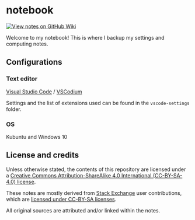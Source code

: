 # notebook

[![View notes on GitHub Wiki](https://img.shields.io/badge/-View%20on%20GitHub%20Wiki-seagreen?style=for-the-badge&logo=github&labelColor=black&logoColor=white)](https://github.com/nmstreethran/notebook/wiki)

Welcome to my notebook! This is where I backup my settings and computing notes.

## Configurations

### Text editor

[Visual Studio Code](https://code.visualstudio.com/) / [VSCodium](https://vscodium.com/)

Settings and the list of extensions used can be found in the `vscode-settings` folder.

### OS

Kubuntu and Windows 10

## License and credits

Unless otherwise stated, the contents of this repository are licensed under a [Creative Commons Attribution-ShareAlike 4.0 International (CC-BY-SA-4.0) license](https://creativecommons.org/licenses/by-sa/4.0/).

These notes are mostly derived from [Stack Exchange](https://stackexchange.com/) user contributions, which are [licensed under CC-BY-SA licenses](https://stackoverflow.com/help/licensing).

All original sources are attributed and/or linked within the notes.
